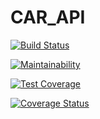 # CAR_API 

[![Build Status](https://travis-ci.org/addempsea/streakforcash-api.svg?branch=master)](https://travis-ci.org/addempsea/streakforcash-api)

[![Maintainability](https://api.codeclimate.com/v1/badges/5fc3e0941ee60a8f1ea0/maintainability)](https://codeclimate.com/github/addempsea/streakforcash-api/maintainability)

[![Test Coverage](https://api.codeclimate.com/v1/badges/5fc3e0941ee60a8f1ea0/test_coverage)](https://codeclimate.com/github/addempsea/streakforcash-api/test_coverage)

[![Coverage Status](https://coveralls.io/repos/github/addempsea/streakforcash-api/badge.svg?branch=master)](https://coveralls.io/github/addempsea/streakforcash-api?branch=master)